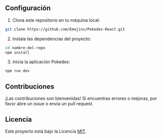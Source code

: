 ## Configuración

1. Clona este repositorio en tu máquina local:

```bash
git clone https://github.com/Emojins/Pokedex-React.git
```

2. Instala las dependencias del proyecto:

```bash
cd nombre-del-repo
npm install
```

3. Inicia la aplicación Pokedex:

```bash
npm run dev
```

## Contribuciones

¡Las contribuciones son bienvenidas! Si encuentras errores o mejoras, por favor abre un issue o envía un pull request.

## Licencia

Este proyecto está bajo la Licencia [MIT](LICENSE).
